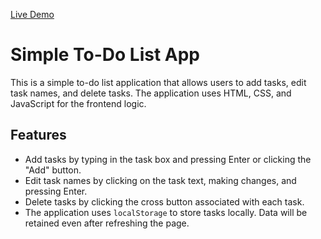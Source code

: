  <a href="https://rakeshdevarakonda.github.io/TODO-APP/">Live Demo</a>  


# Simple To-Do List App

This is a simple to-do list application that allows users to add tasks, edit task names, and delete tasks. The application uses HTML, CSS, and JavaScript for the frontend logic.

## Features

- Add tasks by typing in the task box and pressing Enter or clicking the "Add" button.
- Edit task names by clicking on the task text, making changes, and pressing Enter.
- Delete tasks by clicking the cross button associated with each task.
- The application uses `localStorage` to store tasks locally. Data will be retained even after refreshing the page.
